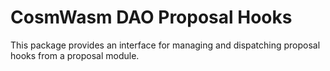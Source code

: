 # CosmWasm DAO Proposal Hooks

This package provides an interface for managing and dispatching
proposal hooks from a proposal module.
